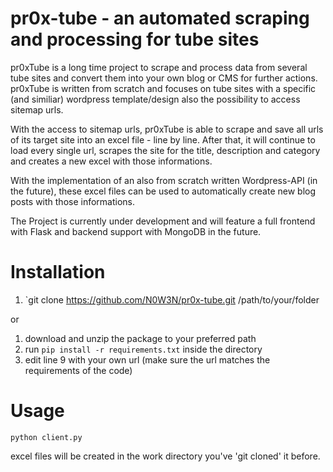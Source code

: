 pr0x-tube - an automated scraping and processing for tube sites
=============

pr0xTube is a long time project to scrape and process data from several tube sites
and convert them into your own blog or CMS for further actions.
pr0xTube is written from scratch and focuses on tube sites with a specific (and similiar) wordpress template/design
also the possibility to access sitemap urls.

With the access to sitemap urls, pr0xTube is able to scrape and save all urls of its target site into an excel file - line by line.
After that, it will continue to load every single url, scrapes the site for the title, description and category and creates a new excel with those informations.

With the implementation of an also from scratch written Wordpress-API (in the future), these excel files can be used to automatically create new blog posts with those informations.

The Project is currently under development and will feature a full frontend with Flask and backend support with MongoDB in the future.

# Installation

1) `git clone https://github.com/N0W3N/pr0x-tube.git /path/to/your/folder

or

1) download and unzip the package to your preferred path
2) run `pip install -r requirements.txt` inside the directory
3) edit line 9 with your own url (make sure the url matches the requirements of the code)

# Usage

`python client.py`

excel files will be created in the work directory you've 'git cloned' it before.



